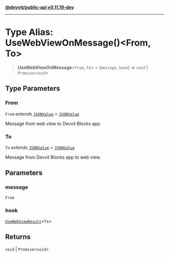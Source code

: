 [**@devvit/public-api v0.11.19-dev**](../README.md)

---

# Type Alias: UseWebViewOnMessage()\<From, To\>

> **UseWebViewOnMessage**\<`From`, `To`\> = (`message`, `hook`) => `void` \| `Promise`\<`void`\>

## Type Parameters

### From

`From` _extends_ [`JSONValue`](JSONValue.md) = [`JSONValue`](JSONValue.md)

Message from web view to Devvit Blocks app.

### To

`To` _extends_ [`JSONValue`](JSONValue.md) = [`JSONValue`](JSONValue.md)

Message from Devvit Blocks app to web view.

## Parameters

### message

`From`

### hook

[`UseWebViewResult`](UseWebViewResult.md)\<`To`\>

## Returns

`void` \| `Promise`\<`void`\>
